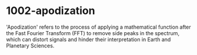 # 1002-apodization

'Apodization' refers to the process of applying a mathematical function after the Fast Fourier Transform (FFT) to remove side peaks in the spectrum, which can distort signals and hinder their interpretation in Earth and Planetary Sciences.
